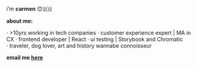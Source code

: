 
i'm **carmen** 😊🇩🇴

**about me:**

 · >10yrs working in tech companies
 · customer experience expert | MA in CX
 · frontend developer | React
 · ui testing | Storybook and Chromatic  
 · traveler, dog lover, art and history wannabe connoisseur

**email me [here](mailto:carmenbaez2000@gmail.com)**



